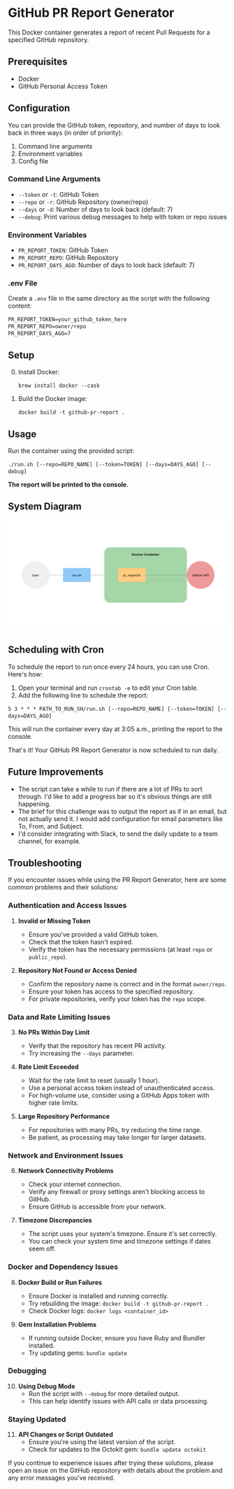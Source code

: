 # GitHub PR Report Generator

This Docker container generates a report of recent Pull Requests for a specified GitHub repository.

## Prerequisites

- Docker
- GitHub Personal Access Token

## Configuration

You can provide the GitHub token, repository, and number of days to look back in three ways (in order of priority):

1. Command line arguments
2. Environment variables
3. Config file

### Command Line Arguments

- `--token` or `-t`: GitHub Token
- `--repo` or `-r`: GitHub Repository (owner/repo)
- `--days` or `-d`: Number of days to look back (default: 7)
- `--debug`: Print various debug messages to help with token or repo issues

### Environment Variables

- `PR_REPORT_TOKEN`: GitHub Token
- `PR_REPORT_REPO`: GitHub Repository
- `PR_REPORT_DAYS_AGO`: Number of days to look back (default: 7)

### .env File

Create a `.env` file in the same directory as the script with the following content:

```
PR_REPORT_TOKEN=your_github_token_here
PR_REPORT_REPO=owner/repo
PR_REPORT_DAYS_AGO=7
```

## Setup

0. Install Docker:
   ```
   brew install docker --cask
   ```

1. Build the Docker image:
   ```
   docker build -t github-pr-report .
   ```

## Usage

Run the container using the provided script:

```
./run.sh [--repo=REPO_NAME] [--token=TOKEN] [--days=DAYS_AGO] [--debug]
```

**The report will be printed to the console.**

## System Diagram
![system diagram](./pr-report-diagram.png)

## Scheduling with Cron
To schedule the report to run once every 24 hours, you can use Cron. Here's how:

1. Open your terminal and run `crontab -e` to edit your Cron table.
2. Add the following line to schedule the report:
```
5 3 * * * PATH_TO_RUN_SH/run.sh [--repo=REPO_NAME] [--token=TOKEN] [--days=DAYS_AGO]
```
This will run the container every day at 3:05 a.m., printing the report to the console.

That's it! Your GitHub PR Report Generator is now scheduled to run daily.

## Future Improvements
* The script can take a while to run if there are a lot of PRs to sort through. I'd like to add a progress bar so it's obvious things are still happening.
* The brief for this challenge was to output the report as if in an email, but not actually send it. I would add configuration for email parameters like To, From, and Subject.
* I'd consider integrating with Slack, to send the daily update to a team channel, for example.

## Troubleshooting

If you encounter issues while using the PR Report Generator, here are some common problems and their solutions:

### Authentication and Access Issues

1. **Invalid or Missing Token**
   - Ensure you've provided a valid GitHub token.
   - Check that the token hasn't expired.
   - Verify the token has the necessary permissions (at least `repo` or `public_repo`).

2. **Repository Not Found or Access Denied**
   - Confirm the repository name is correct and in the format `owner/repo`.
   - Ensure your token has access to the specified repository.
   - For private repositories, verify your token has the `repo` scope.

### Data and Rate Limiting Issues

3. **No PRs Within Day Limit**
   - Verify that the repository has recent PR activity.
   - Try increasing the `--days` parameter.

4. **Rate Limit Exceeded**
   - Wait for the rate limit to reset (usually 1 hour).
   - Use a personal access token instead of unauthenticated access.
   - For high-volume use, consider using a GitHub Apps token with higher rate limits.

5. **Large Repository Performance**
   - For repositories with many PRs, try reducing the time range.
   - Be patient, as processing may take longer for larger datasets.

### Network and Environment Issues

6. **Network Connectivity Problems**
   - Check your internet connection.
   - Verify any firewall or proxy settings aren't blocking access to GitHub.
   - Ensure GitHub is accessible from your network.

7. **Timezone Discrepancies**
   - The script uses your system's timezone. Ensure it's set correctly.
   - You can check your system time and timezone settings if dates seem off.

### Docker and Dependency Issues

8. **Docker Build or Run Failures**
   - Ensure Docker is installed and running correctly.
   - Try rebuilding the image: `docker build -t github-pr-report .`
   - Check Docker logs: `docker logs <container_id>`

9. **Gem Installation Problems**
   - If running outside Docker, ensure you have Ruby and Bundler installed.
   - Try updating gems: `bundle update`

### Debugging

10. **Using Debug Mode**
    - Run the script with `--debug` for more detailed output.
    - This can help identify issues with API calls or data processing.

### Staying Updated

11. **API Changes or Script Outdated**
    - Ensure you're using the latest version of the script.
    - Check for updates to the Octokit gem: `bundle update octokit`

If you continue to experience issues after trying these solutions, please open an issue on the GitHub repository with details about the problem and any error messages you've received.
